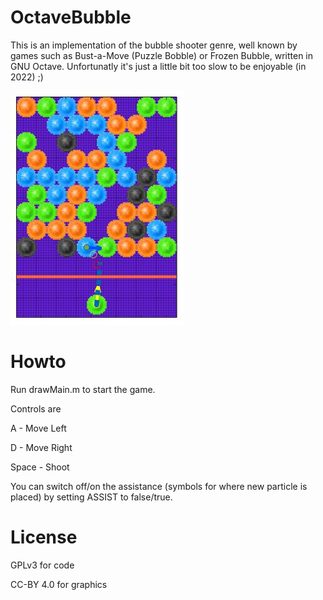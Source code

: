 # OctaveBubble

This is an implementation of the bubble shooter genre, well known by games such as Bust-a-Move (Puzzle Bobble) or Frozen Bubble, written in GNU Octave. Unfortunatly it's just a little bit too slow to be enjoyable (in 2022) ;)

![Screenshot of OctaveBubble](https://github.com/coscholz1984/OctaveBubble/blob/master/Screenshot.jpg?raw=true)

# Howto

Run drawMain.m to start the game.

Controls are 

A - Move Left

D - Move Right

Space - Shoot

You can switch off/on the assistance (symbols for where new particle is placed) by setting ASSIST to false/true.

# License

GPLv3 for code

CC-BY 4.0 for graphics
